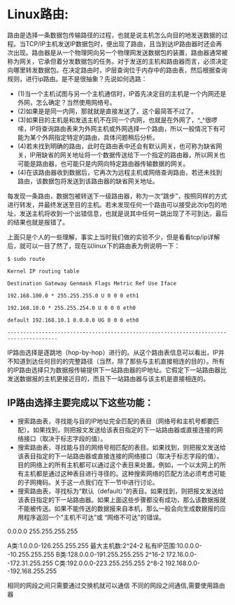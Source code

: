 Linux路由:
================


路由是选择一条数据包传输路径的过程，也就是说主机怎么向目的地发送数据的过程。当TCP/IP主机发送IP数据包时，便出现了路由，且当到达IP路由器时还会再次出现。路由器是从一个物理网向另一个物理网发送数据包的装置，路由器通常被称为网关，它承但着分发数据包的任务。对于发送的主机和路由器而言，必须决定向哪里转发数据包。在决定路由时，IP层查询位于内存中的路由表，然后根据查询规则，进行ip路由。是不是很抽象？先说如何选路：

* (1)当一个主机试图与另一个主机通信时，IP首先决定目的主机是一个内网还是外网，怎么确定？当然使用网络号。
* (2)如果是是同一内网，那就就是直接发送了，这个最简答不过了。
* (3)如果目的主机是和发送主机不在同一个内网，也就是在外网了，^_^很啰嗦，IP将查询路由表来为外网主机或外网选择一个路由，所以一般情况下有可能为某个外网指定特定的路由，具体问题稍后分析。
* (4)若未找到明确的路由，此时在路由表中还会有默认网关，也可称为缺省网关，IP用缺省的网关地址将一个数据传送给下一个指定的路由器，所以网关也可能是路由器，也可能只是内网向特定路由器传输数据的网关。
* (4)在该路由器收到数据后，它再次为远程主机或网络查询路由，若还未找到路由，该数据包将发送到该路由器的缺省网关地址。

每发现一条路由，数据包被转送下一级路由器，称为一次“跳步”，按照同样的方式进行转发，并最终发送至目的主机。若未发现任何一个路由可以接受此次ip包的地址，发送主机将收到一个出错信息，也就是说其中任何一跳出现了不可到达，最后的结果也就是报错了。

上面只是个人的一些理解，事实上当时我们做的实验不少，但是看看tcp/ip详解后，就可以一目了然了，现在以linux下的路由表为例说明一下：

    $ sudo route

    Kernel IP routing table

    Destination Gateway Genmask Flags Metric Ref Use Iface

    192.168.100.0 * 255.255.255.0 U 0 0 0 eth1

    192.168.10.0 * 255.255.254.0 U 0 0 0 eth0

    default 192.168.10.1 0.0.0.0 UG 0 0 0 eth0

    --------------------------------------------------------------------------------------

IP路由选择是逐跳地（hop-by-hop）进行的。从这个路由表信息可以看出，IP并不知道到达任何目的的完整路径（当然，除了那些与主机直接相连的目的）。所有的IP路由选择只为数据报传输提供下一站路由器的IP地址。它假定下一站路由器比发送数据报的主机更接近目的，而且下一站路由器与该主机是直接相连的。

IP路由选择主要完成以下这些功能：
----------------------------

* 搜索路由表，寻找能与目的IP地址完全匹配的表目（网络号和主机号都要匹配）。如果找到，则把报文发送给该表目指定的下一站路由器或直接连接的网络接口（取决于标志字段的值）。
* 搜索路由表，寻找能与目的网络号相匹配的表目。如果找到，则把报文发送给该表目指定的下一站路由器或直接连接的网络接口（取决于标志字段的值）。目的网络上的所有主机都可以通过这个表目来处置。例如，一个以太网上的所有主机都是通过这种表目进行寻径的。这种搜索网络的匹配方法必须考虑可能的子网掩码。关于这一点我们在下一节中进行讨论。
* 搜索路由表，寻找标为“默认（default）”的表目。如果找到，则把报文发送给该表目指定的下一站路由器。如果上面这些步骤都没有成功，那么该数据报就不能被传送。如果不能传送的数据报来自本机，那么一般会向生成数据报的应用程序返回一个“主机不可达”或 “网络不可达”的错误。



0.0.0.0
255.255.255.255

A类:1.0.0.0-126.255.255.255       最大主机数:2^24-2    私有IP范围:10.0.0.0--10.255.255.255
B类:128.0.0.0-191.255.255.255              2^16-2              172.16.0.0--172.31.255.255
C类:192.0.0.0-223.255.255.255              2^8-2               192.168.0.0--192.168.255.255

相同的网段之间只需要通过交换机就可以通信
不同的网段之间通信,需要使用路由器
